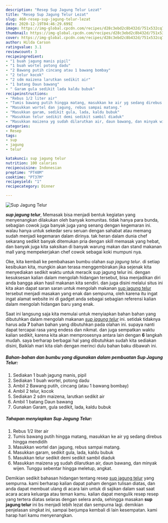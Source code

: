 ```yaml
---
description: "Resep Sup Jagung Telur Lezat"
title: "Resep Sup Jagung Telur Lezat"
slug: 460-resep-sup-jagung-telur-lezat
date: 2020-12-19T04:46:29.699Z
image: https://img-global.cpcdn.com/recipes/d28c3ebd2c8b432d/751x532cq70/sup-jagung-telur-foto-resep-utama.jpg
thumbnail: https://img-global.cpcdn.com/recipes/d28c3ebd2c8b432d/751x532cq70/sup-jagung-telur-foto-resep-utama.jpg
cover: https://img-global.cpcdn.com/recipes/d28c3ebd2c8b432d/751x532cq70/sup-jagung-telur-foto-resep-utama.jpg
author: Hilda Carson
ratingvalue: 3.1
reviewcount: 3
recipeingredient:
- "1 buah jagung manis pipil"
- "1 buah wortel potong dadu"
- "2 Bawang putih cincang atau 1 bawang bombay"
- "2 telur kocok"
- "2 sdm maizena larutkan sedikit air"
- "1 batang Daun bawang"
- " Garam gula sedikit lada kaldu bubuk"
recipeinstructions:
- "Rebus 1/2 liter air"
- "Tumis bawang putih hingga matang, masukkan ke air yg sedang direbus hingga mendidih"
- "Masukkan wortel dan jagung, rebus sampai matang."
- "Masukkan garam, sedikit gula, lada, kaldu bubuk"
- "Masukkan telur sedikit demi sedikit sambil diaduk"
- "Masukkan maizena yg sudah dilarutkan air, daun bawang, dan minyak wijen. Tunggu sebentar hingga meletup, angkat."
categories:
- Resep
tags:
- sup
- jagung
- telur

katakunci: sup jagung telur 
nutrition: 100 calories
recipecuisine: Indonesian
preptime: "PT40M"
cooktime: "PT37M"
recipeyield: "1"
recipecategory: Dinner

---
```



![Sup Jagung Telur](https://img-global.cpcdn.com/recipes/d28c3ebd2c8b432d/751x532cq70/sup-jagung-telur-foto-resep-utama.jpg)

<b><i>sup jagung telur</i></b>, Memasak bisa menjadi bentuk kegiatan yang menyenangkan dilakukan oleh banyak komunitas. tidak hanya para bunda, sebagian cowok juga banyak juga yang senang dengan kegemaran ini. walau hanya untuk sekedar seru seruan dengan sahabat atau memang sudah menjadi kegemaran dalam dirinya. tak heran dalam dunia chef sekarang sedikit banyak ditemukan pria dengan skill memasak yang hebat, dan banyak juga kita saksikan di banyak warung makan dan stand makanan mall yang mempekerjakan chef cowok sebagai koki mumpuni nya.

Oke, kita kembali ke pembahasan bumbu olahan <i>sup jagung telur</i>. di setiap kesibukan kita, mungkin akan terasa menggembirakan jika sejenak kita menyediakan sedikit waktu untuk meracik sup jagung telur ini. dengan kesuksesan kalian dalam mengolah hidangan tersebut, bisa menjadikan diri anda bangga akan hasil makanan kita sendiri. dan juga disini melalui situs ini kita akan dapat saran saran untuk mengolah makanan <u>sup jagung telur</u> tersebut menjadi masakan yang enak dan sempurna, oleh karena itu ingat ingat alamat website ini di gadget anda sebagai sebagian referensi kalian dalam mengolah hidangan baru yang enak.




Saat ini langsung saja kita memulai untuk menyiapkan bahan bahan yang dibutuhkan dalam mengolah makanan <u><i>sup jagung telur</i></u> ini. setidak tidaknya harus ada <b>7</b> bahan bahan yang dibutuhkan pada olahan ini. supaya nanti dapat tercapai rasa yang endess dan nikmat. dan juga sempatkan waktu kalian sedikit, karena kita akan memprosesnya antara lain dengan <b>6</b> langkah mudah. saya berharap berbagai hal yang dibutuhkan sudah kita sediakan disini, Baiklah mari kita olah dengan merinci dulu bahan baku dibawah ini.

<!--inarticleads1-->

##### Bahan-bahan dan bumbu yang digunakan dalam pembuatan Sup Jagung Telur:

1. Sediakan 1 buah jagung manis, pipil
1. Sediakan 1 buah wortel, potong dadu
1. Ambil 2 Bawang putih, cincang (atau 1 bawang bombay)
1. Ambil 2 telur, kocok
1. Sediakan 2 sdm maizena, larutkan sedikit air
1. Ambil 1 batang Daun bawang
1. Gunakan  Garam, gula sedikit, lada, kaldu bubuk




<!--inarticleads2-->

##### Tahapan menyiapkan Sup Jagung Telur:

1. Rebus 1/2 liter air
1. Tumis bawang putih hingga matang, masukkan ke air yg sedang direbus hingga mendidih
1. Masukkan wortel dan jagung, rebus sampai matang.
1. Masukkan garam, sedikit gula, lada, kaldu bubuk
1. Masukkan telur sedikit demi sedikit sambil diaduk
1. Masukkan maizena yg sudah dilarutkan air, daun bawang, dan minyak wijen. Tunggu sebentar hingga meletup, angkat.




Demikian sedikit bahasan hidangan tentang resep <u>sup jagung telur</u> yang sempurna. kami berharap kalian dapat paham dengan tulisan diatas, dan anda dapat membuat ulang di acara lain untuk di sajikan dalam saat saat acara acara keluarga atau teman kamu. kalian dapat mengulik resep resep yang tertera diatas selaras dengan selera anda, sehingga masakan <b>sup jagung telur</b> ini bs menjadi lebih lezat dan sempurna lagi. demikian penjelasan singkat ini, sampai berjumpa kembali di lain kesempatan. kami harap hari kamu menyenangkan.
